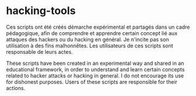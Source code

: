 # hacking-tools

Ces scripts ont été créés démarche expérimental et partagés dans un cadre pédagogique, afin de comprendre et apprendre certain concept lié aux attaques des hackers ou du hacking en général. Je n'incite pas son utilisation à des fins malhonnêtes. Les utilisateurs de ces scripts sont responsable de leurs actes.

These scripts have been created in an experimental way and shared in an educational framework, in order to understand and learn certain concepts related to hacker attacks or hacking in general. I do not encourage its use for dishonest purposes. Users of these scripts are responsible for their actions.
